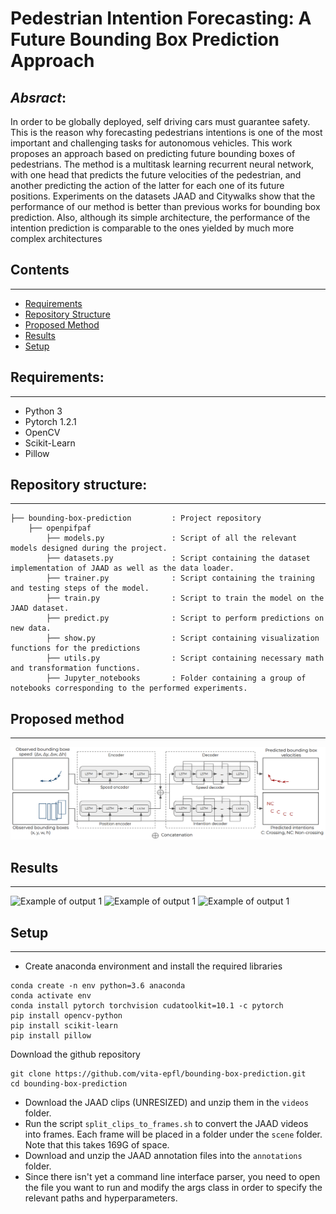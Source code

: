 # Pedestrian Intention Forecasting: A Future Bounding Box Prediction Approach

## _Absract_:
In order to be globally deployed, self driving cars must guarantee safety. This is the
reason why forecasting pedestrians intentions is one of the most important and challenging
tasks for autonomous vehicles. This work proposes an approach based on predicting future
bounding boxes of pedestrians.  The method is a multitask learning recurrent neural
network, with one head that predicts the future velocities of the pedestrian, and another
predicting the action of the latter for each one of its future positions. Experiments on the
datasets JAAD and Citywalks show that the performance of our method is better than
previous works for bounding box prediction. Also, although its simple architecture, the
performance of the intention prediction is comparable to the ones yielded by much more
complex architectures

## Contents
------------
  * [Requirements](#requirements)
  * [Repository Structure](#repository-structure)
  * [Proposed Method](#proposed-method)
  * [Results](#results)
  * [Setup](#setup)
  
## Requirements:
------------

  * Python 3
  * Pytorch 1.2.1
  * OpenCV
  * Scikit-Learn
  * Pillow
  
## Repository structure:
------------

    ├── bounding-box-prediction         : Project repository
        ├── openpifpaf      
            ├── models.py               : Script of all the relevant models designed during the project.              
            ├── datasets.py             : Script containing the dataset implementation of JAAD as well as the data loader. 
            ├── trainer.py              : Script containing the training and testing steps of the model.
            ├── train.py                : Script to train the model on the JAAD dataset.
            ├── predict.py              : Script to perform predictions on new data.
            ├── show.py                 : Script containing visualization functions for the predictions
            ├── utils.py                : Script containing necessary math and transformation functions.
            ├── Jupyter_notebooks       : Folder containing a group of notebooks corresponding to the performed experiments.
           
           
 ## Proposed method
 -------------
 
![Our proposed multitask Position-Speed-LSTM (PS-LSTM) architecture](Images/network.PNG)


## Results
--------------

![Example of output 1](Images/vis1.png)
![Example of output 1](Images/vis2.png)
![Example of output 1](Images/vis3.png)

## Setup
-------------
* Create anaconda environment and install the required libraries
```
conda create -n env python=3.6 anaconda
conda activate env
conda install pytorch torchvision cudatoolkit=10.1 -c pytorch
pip install opencv-python
pip install scikit-learn
pip install pillow
```
Download the github repository
```
git clone https://github.com/vita-epfl/bounding-box-prediction.git
cd bounding-box-prediction
```
* Download the JAAD clips (UNRESIZED) and unzip them in the `videos` folder.
* Run the script `split_clips_to_frames.sh` to convert the JAAD videos into frames. Each frame will be placed in a folder under the `scene` folder. Note that this takes 169G of space.
* Download and unzip the JAAD annotation files into the `annotations` folder.
* Since there isn't yet a command line interface parser, you need to open the file you want to run and modify the args class in order to specify the relevant paths and hyperparameters.
